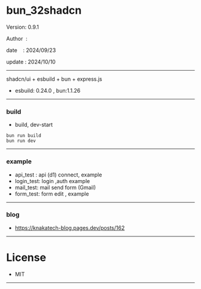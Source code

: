 ﻿# bun_32shadcn

 Version: 0.9.1

 Author  :

 date    : 2024/09/23 

 update : 2024/10/10   

***

shadcn/ui + esbuild + bun + express.js

* esbuild: 0.24.0 , bun:1.1.26

***
### build

* build, dev-start

```
bun run build
bun run dev
```

***
### example

* api_test : api (d1) connect,  example
* login_test:  login ,auth example
* mail_test: mail send form (Gmail)
* form_test: form edit , example

***
### blog

* https://knakatech-blog.pages.dev/posts/162

***
# License

* MIT

***

